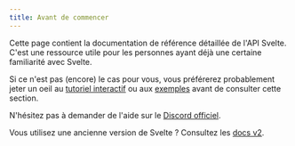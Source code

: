 ```yaml
---
title: Avant de commencer
---
```


Cette page contient la documentation de référence détaillée de l'API Svelte. C'est une ressource utile pour les personnes ayant déjà une certaine familiarité avec Svelte.

Si ce n'est pas (encore) le cas pour vous, vous préférerez probablement jeter un oeil au [tutoriel interactif](/tutorial) ou aux [exemples](/examples) avant de consulter cette section.

N'hésitez pas à demander de l'aide sur le [Discord officiel](https://svelte.dev/chat).

Vous utilisez une ancienne version de Svelte ? Consultez les [docs v2](https://v2.svelte.dev).

